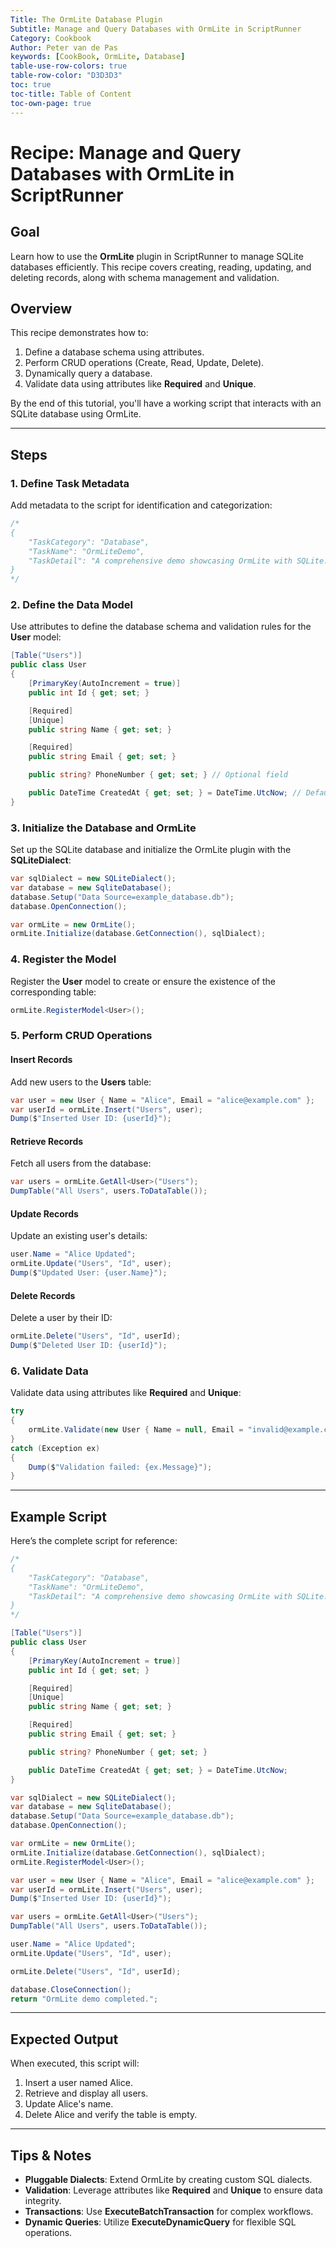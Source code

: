 ```yaml
---
Title: The OrmLite Database Plugin
Subtitle: Manage and Query Databases with OrmLite in ScriptRunner
Category: Cookbook
Author: Peter van de Pas
keywords: [CookBook, OrmLite, Database]
table-use-row-colors: true
table-row-color: "D3D3D3"
toc: true
toc-title: Table of Content
toc-own-page: true
---
```


# Recipe: Manage and Query Databases with OrmLite in ScriptRunner

## Goal

Learn how to use the **OrmLite** plugin in ScriptRunner to manage SQLite databases efficiently. 
This recipe covers creating, reading, updating, and deleting records, along with schema management and validation.

## Overview

This recipe demonstrates how to:
1. Define a database schema using attributes.
2. Perform CRUD operations (Create, Read, Update, Delete).
3. Dynamically query a database.
4. Validate data using attributes like **Required** and **Unique**.

By the end of this tutorial, you'll have a working script that interacts with an SQLite database using OrmLite.

---

## Steps

### 1. Define Task Metadata

Add metadata to the script for identification and categorization:

```csharp
/*
{
    "TaskCategory": "Database",
    "TaskName": "OrmLiteDemo",
    "TaskDetail": "A comprehensive demo showcasing OrmLite with SQLite."
}
*/
```

### 2. Define the Data Model

Use attributes to define the database schema and validation rules for the **User** model:

```csharp
[Table("Users")]
public class User
{
    [PrimaryKey(AutoIncrement = true)]
    public int Id { get; set; }

    [Required]
    [Unique]
    public string Name { get; set; }

    [Required]
    public string Email { get; set; }

    public string? PhoneNumber { get; set; } // Optional field

    public DateTime CreatedAt { get; set; } = DateTime.UtcNow; // Default value
}
```

### 3. Initialize the Database and OrmLite

Set up the SQLite database and initialize the OrmLite plugin with the **SQLiteDialect**:

```csharp
var sqlDialect = new SQLiteDialect();
var database = new SqliteDatabase();
database.Setup("Data Source=example_database.db");
database.OpenConnection();

var ormLite = new OrmLite();
ormLite.Initialize(database.GetConnection(), sqlDialect);
```

### 4. Register the Model

Register the **User** model to create or ensure the existence of the corresponding table:

```csharp
ormLite.RegisterModel<User>();
```

### 5. Perform CRUD Operations

#### Insert Records
Add new users to the **Users** table:

```csharp
var user = new User { Name = "Alice", Email = "alice@example.com" };
var userId = ormLite.Insert("Users", user);
Dump($"Inserted User ID: {userId}");
```

#### Retrieve Records
Fetch all users from the database:

```csharp
var users = ormLite.GetAll<User>("Users");
DumpTable("All Users", users.ToDataTable());
```

#### Update Records
Update an existing user's details:

```csharp
user.Name = "Alice Updated";
ormLite.Update("Users", "Id", user);
Dump($"Updated User: {user.Name}");
```

#### Delete Records
Delete a user by their ID:

```csharp
ormLite.Delete("Users", "Id", userId);
Dump($"Deleted User ID: {userId}");
```

### 6. Validate Data

Validate data using attributes like **Required** and **Unique**:

```csharp
try
{
    ormLite.Validate(new User { Name = null, Email = "invalid@example.com" }); // Throws exception
}
catch (Exception ex)
{
    Dump($"Validation failed: {ex.Message}");
}
```

---

## Example Script

Here’s the complete script for reference:

```csharp
/*
{
    "TaskCategory": "Database",
    "TaskName": "OrmLiteDemo",
    "TaskDetail": "A comprehensive demo showcasing OrmLite with SQLite."
}
*/

[Table("Users")]
public class User
{
    [PrimaryKey(AutoIncrement = true)]
    public int Id { get; set; }

    [Required]
    [Unique]
    public string Name { get; set; }

    [Required]
    public string Email { get; set; }

    public string? PhoneNumber { get; set; }

    public DateTime CreatedAt { get; set; } = DateTime.UtcNow;
}

var sqlDialect = new SQLiteDialect();
var database = new SqliteDatabase();
database.Setup("Data Source=example_database.db");
database.OpenConnection();

var ormLite = new OrmLite();
ormLite.Initialize(database.GetConnection(), sqlDialect);
ormLite.RegisterModel<User>();

var user = new User { Name = "Alice", Email = "alice@example.com" };
var userId = ormLite.Insert("Users", user);
Dump($"Inserted User ID: {userId}");

var users = ormLite.GetAll<User>("Users");
DumpTable("All Users", users.ToDataTable());

user.Name = "Alice Updated";
ormLite.Update("Users", "Id", user);

ormLite.Delete("Users", "Id", userId);

database.CloseConnection();
return "OrmLite demo completed.";
```

---

## Expected Output

When executed, this script will:
1. Insert a user named Alice.
2. Retrieve and display all users.
3. Update Alice's name.
4. Delete Alice and verify the table is empty.

---

## Tips & Notes

- **Pluggable Dialects**: Extend OrmLite by creating custom SQL dialects.
- **Validation**: Leverage attributes like **Required** and **Unique** to ensure data integrity.
- **Transactions**: Use **ExecuteBatchTransaction** for complex workflows.
- **Dynamic Queries**: Utilize **ExecuteDynamicQuery** for flexible SQL operations.
